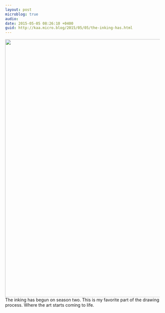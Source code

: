 ```yaml
---
layout: post
microblog: true
audio: 
date: 2015-05-05 08:26:10 +0400
guid: http://kaa.micro.blog/2015/05/05/the-inking-has.html
---
```

<img src="http://www.kaa.bz/uploads/2018/435e163e00.jpg" alt="" width="840" height="840" class="alignnone size-full wp-image-259" /> The inking has begun on season two. This is my favorite part of the drawing process. Where the art starts coming to life.
